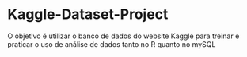 # Kaggle-Dataset-Project
O objetivo é utilizar o banco de dados do website Kaggle para treinar e praticar o uso de análise de dados tanto no R quanto no mySQL
